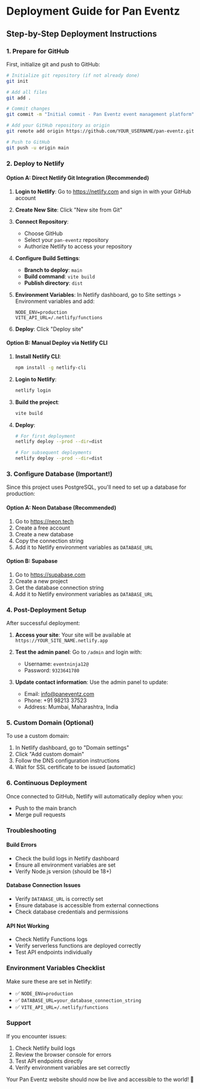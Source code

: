 # Deployment Guide for Pan Eventz

## Step-by-Step Deployment Instructions

### 1. Prepare for GitHub

First, initialize git and push to GitHub:

```bash
# Initialize git repository (if not already done)
git init

# Add all files
git add .

# Commit changes
git commit -m "Initial commit - Pan Eventz event management platform"

# Add your GitHub repository as origin
git remote add origin https://github.com/YOUR_USERNAME/pan-eventz.git

# Push to GitHub
git push -u origin main
```

### 2. Deploy to Netlify

#### Option A: Direct Netlify Git Integration (Recommended)

1. **Login to Netlify**: Go to https://netlify.com and sign in with your GitHub account

2. **Create New Site**: Click "New site from Git"

3. **Connect Repository**: 
   - Choose GitHub
   - Select your `pan-eventz` repository
   - Authorize Netlify to access your repository

4. **Configure Build Settings**:
   - **Branch to deploy**: `main`
   - **Build command**: `vite build`
   - **Publish directory**: `dist`

5. **Environment Variables**: In Netlify dashboard, go to Site settings > Environment variables and add:
   ```
   NODE_ENV=production
   VITE_API_URL=/.netlify/functions
   ```

6. **Deploy**: Click "Deploy site"

#### Option B: Manual Deploy via Netlify CLI

1. **Install Netlify CLI**:
   ```bash
   npm install -g netlify-cli
   ```

2. **Login to Netlify**:
   ```bash
   netlify login
   ```

3. **Build the project**:
   ```bash
   vite build
   ```

4. **Deploy**:
   ```bash
   # For first deployment
   netlify deploy --prod --dir=dist

   # For subsequent deployments
   netlify deploy --prod --dir=dist
   ```

### 3. Configure Database (Important!)

Since this project uses PostgreSQL, you'll need to set up a database for production:

#### Option A: Neon Database (Recommended)
1. Go to https://neon.tech
2. Create a free account
3. Create a new database
4. Copy the connection string
5. Add it to Netlify environment variables as `DATABASE_URL`

#### Option B: Supabase
1. Go to https://supabase.com
2. Create a new project
3. Get the database connection string
4. Add it to Netlify environment variables as `DATABASE_URL`

### 4. Post-Deployment Setup

After successful deployment:

1. **Access your site**: Your site will be available at `https://YOUR_SITE_NAME.netlify.app`

2. **Test the admin panel**: Go to `/admin` and login with:
   - Username: `eventninja12@`
   - Password: `9323641780`

3. **Update contact information**: Use the admin panel to update:
   - Email: info@paneventz.com
   - Phone: +91 98213 37523
   - Address: Mumbai, Maharashtra, India

### 5. Custom Domain (Optional)

To use a custom domain:

1. In Netlify dashboard, go to "Domain settings"
2. Click "Add custom domain"
3. Follow the DNS configuration instructions
4. Wait for SSL certificate to be issued (automatic)

### 6. Continuous Deployment

Once connected to GitHub, Netlify will automatically deploy when you:
- Push to the main branch
- Merge pull requests

### Troubleshooting

#### Build Errors
- Check the build logs in Netlify dashboard
- Ensure all environment variables are set
- Verify Node.js version (should be 18+)

#### Database Connection Issues
- Verify `DATABASE_URL` is correctly set
- Ensure database is accessible from external connections
- Check database credentials and permissions

#### API Not Working
- Check Netlify Functions logs
- Verify serverless functions are deployed correctly
- Test API endpoints individually

### Environment Variables Checklist

Make sure these are set in Netlify:
- ✅ `NODE_ENV=production`
- ✅ `DATABASE_URL=your_database_connection_string`
- ✅ `VITE_API_URL=/.netlify/functions`

### Support

If you encounter issues:
1. Check Netlify build logs
2. Review the browser console for errors
3. Test API endpoints directly
4. Verify environment variables are set correctly

Your Pan Eventz website should now be live and accessible to the world! 🎉